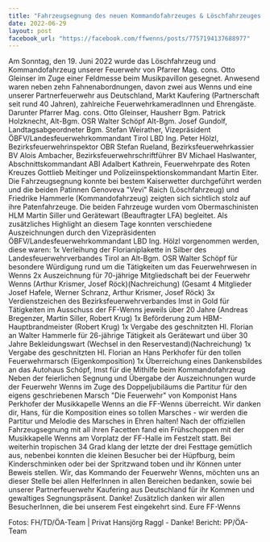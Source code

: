 ```yaml
---
title: "Fahrzeugsegnung des neuen Kommandofahrzeuges & Löschfahrzeuges der FF-Wenns"
date: 2022-06-29
layout: post
facebook_url: "https://facebook.com/ffwenns/posts/7757194137688977"
---
```


Am Sonntag, den 19. Juni 2022 wurde das Löschfahrzeug und Kommandofahrzeug unserer Feuerwehr von Pfarrer Mag. cons. Otto Gleinser im Zuge einer Feldmesse beim Musikpavillon gesegnet. 
Anwesend waren neben zehn Fahnenabordnungen, davon zwei aus Wenns und eine unserer Partnerfeuerwehr aus Deutschland, Markt Kaufering (Partnerschaft seit rund 40 Jahren), zahlreiche FeuerwehrkameradInnen und Ehrengäste. Darunter Pfarrer Mag. cons. Otto Gleinser, Hausherr Bgm. Patrick Holzknecht, Alt-Bgm. OSR Walter Schöpf Alt-Bgm. Josef Gundolf, Landtagsabgeordneter Bgm. Stefan Weirather, Vizepräsident ÖBFV/Landesfeuerwehrkommandant Tirol LBD Ing. Peter Hölzl, Bezirksfeuerwehrinspektor OBR Stefan Rueland, Bezirksfeuerwehrkassier BV Alois Ambacher, Bezirksfeuerwehrschriftführer BV Michael Haslwanter, Abschnittskommandant ABI Adalbert Kathrein, Feuerwehrpate des Roten Kreuzes Gottlieb Meitinger und Polizeiinspektionskommandant Martin Eiter. 
Die Fahrzeugsegnung konnte bei bestem Kaiserwetter durchgeführt werden und die beiden Patinnen Genoveva "Vevi" Raich (Löschfahrzeug) und Friedrike Hammerle (Kommandofahrzeug) zeigten sich sichtlich stolz auf ihre Patenfahrzeuge.
Die beiden Fahrzeuge wurden vom Obermaschinisten HLM Martin Siller und Gerätewart (Beauftragter LFA) begleitet.
Als zusätzliches Highlight an diesem Tage konnten verschiedene Auszeichnungen durch den Vizepräsidenten ÖBFV/Landesfeuerwehrkommandant LBD Ing. Hölzl vorgenommen werden, diese waren: 
1x Verleihung der Florianiplakette in Silber des Landesfeuerwehrverbandes Tirol an Alt-Bgm. OSR Walter Schöpf für besondere Würdigung rund um die Tätigkeiten um das Feuerwehrwesen in Wenns 
2x Auszeichnung für 70-jährige Mitgliedschaft bei der Feuerwehr Wenns (Arthur Krismer, Josef Röck)(Nachreichung) (Gesamt 4 Mitglieder Josef Hafele, Werner Schranz, Arthur Krismer, Josef Röck) 
3x Verdienstzeichen des Bezirksfeuerwehrverbandes Imst in Gold für Tätigkeiten im Ausschuss der FF-Wenns jeweils über 20 Jahre (Andreas Bregenzer, Martin Siller, Robert Krug) 
1x Beförderung zum HBM-Hauptbrandmeister (Robert Krug) 
1x Vergabe des geschnitzten Hl. Florian an Walter Hammerle für 26-jährige Tätigkeit als Gerätewart und über 30 Jahre Bekleidungswart (Wechsel in den Reservestand)(Nachreichung) 
1x Vergabe des geschnitzten Hl. Florian an Hans Perkhofer für den tollen Feuerwehrmarsch (Eigenkomposition) 
1x Überreichung eines Dankensbildes an das Autohaus Schöpf, Imst für die Mithilfe beim Kommandofahrzeug 
Neben der feierlichen Segnung und Übergabe der Auszeichnungen wurde der Feuerwehr Wenns im Zuge des Doppeljubiläums die Partitur für den eigens geschriebenen Marsch "Die Feuerwehr" von Komponist Hans Perkhofer der Musikkapelle Wenns an die FF-Wenns überreicht. 
Wir danken dir, Hans, für die Komposition eines so tollen Marsches - wir werden die Partitur und Melodie des Marsches in Ehren halten! 
Nach der offiziellen Fahrzeugsegnung mit all ihren Facetten fand ein Frühschoppen mit der Musikkapelle Wenns am Vorplatz der FF-Halle im Festzelt statt. 
Bei weiterhin tropischen 34 Grad klang der letzte der drei Festtage gemütlich aus, nebenbei konnten die kleinen Besucher bei der Hüpfburg, beim Kinderschminken oder bei der Spritzwand toben und ihr Können unter Beweis stellen. 
Wir, das Kommando der Feuerwehr Wenns, möchten uns an dieser Stelle bei allen HelferInnen in allen Bereichen bedanken, sowie bei unserer Partnerfeuerwehr Kaufering aus Deutschland für ihr Kommen und gewaltiges Segnungspräsent. Danke! 
Zusätzlich danken wir allen BesucherInnen, die bei unserem Fest eingekehrt sind. 
Eure FF-Wenns 
 

Fotos: FH/TD/ÖA-Team | Privat Hansjörg Raggl - Danke!
Bericht: PP/ÖA-Team